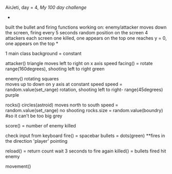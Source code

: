 AirJeti, day = 4, *My 100 day challenge* 

*
built the bullet and firing functions
working on: enemy/attacker
	moves down the screen, firing every 5 seconds
	random position on the screen 
	4 attackers each screen
		one killed, one appears on the top
		one reaches y = 0, one appears on the top 
*



1 main class
background = constant 

attacker()
	triangle
	moves left to right on x axis
		speed
	facing() = rotate range(160degrees), shooting left to right
	green

enemy()
	rotating squares	
	moves up to down on y axis at constant speed
		speed = random.value(set_range) 
	rotation, shooting left to right- range(45degrees)
	purple

rocks()
	circles(astroid)
	moves north to south
		speed = random.value(set_range)
	no shooting
	rocks.size = random.value(boundry) #so it can't be too big
	grey

score() = number of enemy killed

check input from keyboard
fire() = spacebar
	bullets = dots(green)
	**fires in the direction 'player' pointing

reload() = return count
	wait 3 seconds to fire again
	killed() = bullets fired hit enemy

movement()
	

